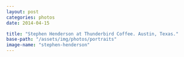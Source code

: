 ```yaml
---
layout: post
categories: photos
date: 2014-04-15

title: "Stephen Henderson at Thunderbird Coffee. Austin, Texas."
base-path: "/assets/img/photos/portraits"
image-name: "stephen-henderson"
---
```


